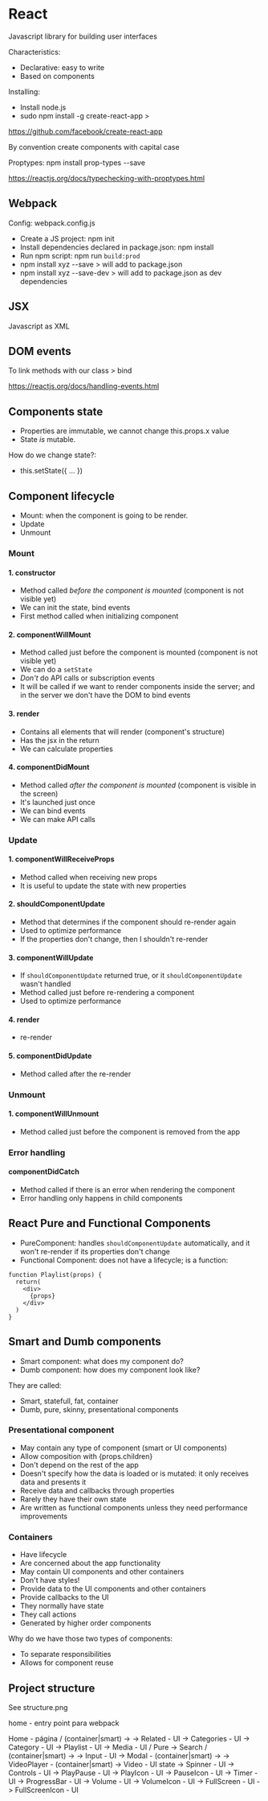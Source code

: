 # React
Javascript library for building user interfaces

Characteristics:
- Declarative: easy to write
- Based on components

Installing:
- Install node.js
- sudo npm install -g create-react-app > 

https://github.com/facebook/create-react-app 

By convention create components with capital case

Proptypes: npm install prop-types --save

https://reactjs.org/docs/typechecking-with-proptypes.html

## Webpack
Config: webpack.config.js

- Create a JS project: npm init
- Install dependencies declared in package.json: npm install
- Run npm script: npm run `build:prod`
- npm install xyz --save > will add to package.json
- npm install xyz --save-dev > will add to package.json as dev dependencies

## JSX
Javascript as XML

## DOM events
To link methods with our class > bind

https://reactjs.org/docs/handling-events.html

## Components state
- Properties are immutable, we cannot change this.props.x value
- State *is* mutable.

How do we change state?:
- this.setState({ ... })

## Component lifecycle
- Mount: when the component is going to be render.
- Update
- Unmount

### Mount
#### 1. constructor
- Method called *before the component is mounted* (component is not visible yet)
- We can init the state, bind events
- First method called when initializing component

#### 2. componentWillMount
- Method called just before the component is mounted (component is not visible yet)
- We can do a `setState`
- *Don't* do API calls or subscription events
- It will be called if we want to render components inside the server; and in the server we don't have the DOM to bind events

#### 3. render
- Contains all elements that will render (component's structure)
- Has the jsx in the return
- We can calculate properties

#### 4. componentDidMount
- Method called *after the component is mounted* (component is visible in the screen)
- It's launched just once
- We can bind events
- We can make API calls

### Update
#### 1. componentWillReceiveProps
- Method called when receiving new props
- It is useful to update the state with new properties

#### 2. shouldComponentUpdate
- Method that determines if the component should re-render again
- Used to optimize performance
- If the properties don't change, then I shouldn't re-render

#### 3. componentWillUpdate
- If `shouldComponentUpdate` returned true, or it `shouldComponentUpdate` wasn't handled
- Method called just before re-rendering a component
- Used to optimize performance

#### 4. render
- re-render

#### 5. componentDidUpdate
- Method called after the re-render

### Unmount
#### 1. componentWillUnmount
- Method called just before the component is removed from the app

### Error handling
#### componentDidCatch
- Method called if there is an error when rendering the component
- Error handling only happens in child components

## React Pure and Functional Components
- PureComponent: handles `shouldComponentUpdate` automatically, and it won't re-render if its properties don't change
- Functional Component: does not have a lifecycle; is a function:
~~~
function Playlist(props) {
  return(
    <div>
      {props}
    </div>
  )
}
~~~

## Smart and Dumb components
- Smart component: what does my component do?
- Dumb component: how does my component look like?

They are called:
- Smart, statefull, fat, container
- Dumb, pure, skinny, presentational components

### Presentational component
- May contain any type of component (smart or UI components)
- Allow composition with {props.children}
- Don't depend on the rest of the app
- Doesn't specify how the data is loaded or is mutated: it only receives data and presents it
- Receive data and callbacks through properties
- Rarely they have their own state
- Are written as functional components unless they need performance improvements

### Containers
- Have lifecycle
- Are concerned about the app functionality
- May contain UI components and other containers
- Don't have styles!
- Provide data to the UI components and other containers
- Provide callbacks to the UI
- They normally have state
- They call actions
- Generated by higher order components

Why do we have those two types of components:
- To separate responsibilities
- Allows for component reuse

## Project structure
See structure.png

home - entry point para webpack

  Home - página / (container|smart)
    -> <!-- Layout - UI -->
      -> Related - UI
      -> Categories - UI
         -> Category - UI
            -> Playlist - UI
               -> Media - UI / Pure
      -> Search / (container|smart)
         -> <!-- Search Layout UI -->
            -> Input - UI
      -> Modal - (container|smart)
        -> <!-- Layout - UI -->
          -> VideoPlayer - (container|smart)
            <!-- Layout -->
             -> Video - UI state
             -> Spinner - UI
             -> Controls - UI
                -> PlayPause - UI
                  -> PlayIcon - UI
                  -> PauseIcon - UI
                -> Timer - UI
                -> ProgressBar - UI
                -> Volume - UI
                  -> VolumeIcon - UI
                -> FullScreen - UI
                  -> FullScreenIcon - UI